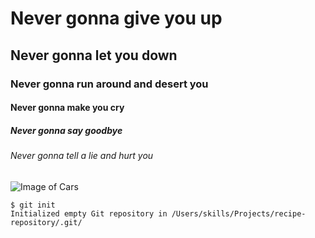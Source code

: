 # Never gonna give you up
## Never gonna let you down
### Never gonna run around and desert you
#### Never gonna make you cry
##### Never gonna say goodbye
###### Never gonna tell a lie and hurt you
![Image of Cars](https://feeds.abplive.com/onecms/images/uploaded-images/2022/03/23/be77ac130b597deba244040a31b8dc64_original.jpg?impolicy=abp_cdn&imwidth=640)
```
$ git init
Initialized empty Git repository in /Users/skills/Projects/recipe-repository/.git/
```
